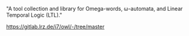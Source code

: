 "A tool collection and library for Omega-words, ω-automata, and Linear Temporal Logic (LTL)."

https://gitlab.lrz.de/i7/owl/-/tree/master